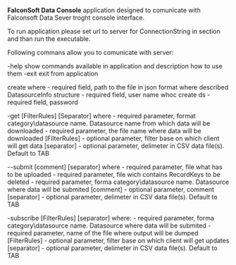 **FalconSoft Data Console** application designed to comunicate with Falconsoft Data Sever troght console interface.

To run application please set url to server for ConnectionString in <appSettings> section and than run the executable.

Following commans allow you to comunicate with server:

-help show commands available in application and description how to use them
-exit exit from application


create <SchemaPath> <UserName> <Password>
where
	<SchemaPath> - required field, path to the file in json format where described DatasourceInfo structure
	<UserName> - required field, user name whoc create ds
	<Password> - required field, password

-get <DataSource Name> <Output File Name> [FilterRules] [Separator]
where 
	<DataSource name> - required parameter, format category\datasource name. Datasource name from which data will be downloaded
	<Output File Name> - required parameter, the file name where data will be downloaded
	[FilterRules] - optional parameter, filter base on which client will get data
	[separator] -  optional parameter, delimeter in CSV data file(s). Default to TAB

--submit <update filename> <delete filename> <DataSource name> [comment] [separator]
where 
	 <update filename> - required parameter, file what has to be uploaded
	 <delete filename> - required parameter, file wich contains RecordKeys to be deleted
	 <DataSource name> - required parameter, forma category\datasource name. Datasource where data will be submited
	 [comment] - optional parameter, comment 
	 [separator] -  optional parameter, delimeter in CSV data file(s). Default to TAB

-subscribe <DataSource name> <filename> [FilterRules] [separator]
where:
	<DataSource name> - required parameter, forma category\datasource name. Datasource where data will be submited
	<filename> - required parameter, name of the file where output will be dumped
	[FilterRules] - optional parameter, filter base on which client will get updates
	[separator] -  optional parameter, delimeter in CSV data file(s). Default to TAB

